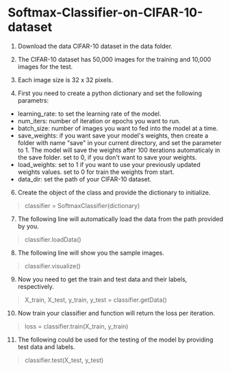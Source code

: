 # Softmax-Classifier-on-CIFAR-10-dataset

1. Download the data CIFAR-10 dataset in the data folder.

2. The CIFAR-10 dataset has 50,000 images for the training and 10,000 images for the test.

3. Each image size is 32 x 32 pixels.
5. First you need to create a python dictionary and set the following parametrs:
  - learning_rate: to set the learning rate of the model.
  - num_iters: number of iteration or epochs you want to run.
  - batch_size: number of images you want to fed into the model at a time.
  - save_weights: if you want save your model's weights, then create a folder with name "save" in your current directory, and set the parameter to 1. The model will save the weights after 100 iterations automaticaly in the save folder. set to 0, if you don't want to save your weights.
  - load_weights: set to 1 if you want to use your previously updated weights values. set to 0 for train the weights from start.
  - data_dir: set the path of your CIFAR-10 dataset.
6. Create the object of the class and provide the dictionary to initialize.
  > classifier = SoftmaxClassifier(dictionary)
7. The following line will automatically load the data from the path provided by you.
  > classifier.loadData()
8. The following line will show you the sample images.
  > classifier.visualize()
9. Now you need to get the train and test data and their labels, respectively.
  > X_train, X_test, y_train, y_test = classifier.getData()
10. Now train your classifier and function will return the loss per iteration.
  > loss = classifier.train(X_train, y_train)
11. The following could be used for the testing of the model by providing test data and labels.
  > classifier.test(X_test, y_test)
